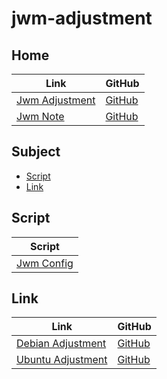 

# jwm-adjustment




## Home

| Link | GitHub |
| ---- | ------ |
| [Jwm Adjustment](https://samwhelp.github.io/jwm-adjustment/) | [GitHub](https://github.com/samwhelp/jwm-adjustment) |
| [Jwm Note](https://samwhelp.github.io/note-about-jwm/) | [GitHub](https://github.com/samwhelp/note-about-jwm) |




## Subject

* [Script](#script)
* [Link](#link)




## Script

| Script |
| ------ |
| [Jwm Config](https://github.com/samwhelp/jwm-adjustment/tree/main/prototype/main/jwm-config) |




## Link

| Link | GitHub |
| ---- | ------ |
| [Debian Adjustment](https://samwhelp.github.io/debian-adjustment/) | [GitHub](https://github.com/samwhelp/debian-adjustment) |
| [Ubuntu Adjustment](https://samwhelp.github.io/ubuntu-adjustment/) | [GitHub](https://github.com/samwhelp/ubuntu-adjustment) |
